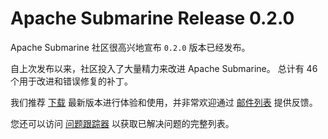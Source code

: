 <!--
Licensed under the Apache License, Version 2.0 (the "License");
you may not use this file except in compliance with the License.
You may obtain a copy of the License at

http://www.apache.org/licenses/LICENSE-2.0

Unless required by applicable law or agreed to in writing, software
distributed under the License is distributed on an "AS IS" BASIS,
WITHOUT WARRANTIES OR CONDITIONS OF ANY KIND, either express or implied.
See the License for the specific language governing permissions and
limitations under the License.
-->

# Apache Submarine Release 0.2.0

Apache Submarine 社区很高兴地宣布 `0.2.0` 版本已经发布。

自上次发布以来，社区投入了大量精力来改进 Apache Submarine。
总计有 46 个用于改进和错误修复的补丁。

我们推荐 [下载](../docs/download) 最新版本进行体验和使用，并非常欢迎通过 [邮件列表](../docs/community/) 提供反馈。

您还可以访问 [问题跟踪器](https://issues.apache.org/jira/secure/ReleaseNote.jspa?version=12343240&styleName=&projectId=12316221) 以获取已解决问题的完整列表。

